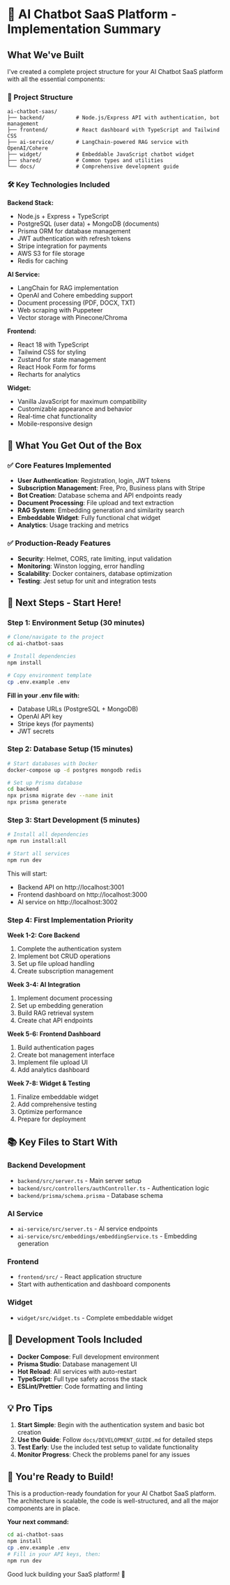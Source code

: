 # 🚀 AI Chatbot SaaS Platform - Implementation Summary

## What We've Built

I've created a complete project structure for your AI Chatbot SaaS platform with all the essential components:

### 📁 Project Structure
```
ai-chatbot-saas/
├── backend/          # Node.js/Express API with authentication, bot management
├── frontend/         # React dashboard with TypeScript and Tailwind CSS
├── ai-service/       # LangChain-powered RAG service with OpenAI/Cohere
├── widget/           # Embeddable JavaScript chatbot widget
├── shared/           # Common types and utilities
└── docs/             # Comprehensive development guide
```

### 🛠 Key Technologies Included

**Backend Stack:**
- Node.js + Express + TypeScript
- PostgreSQL (user data) + MongoDB (documents)
- Prisma ORM for database management
- JWT authentication with refresh tokens
- Stripe integration for payments
- AWS S3 for file storage
- Redis for caching

**AI Service:**
- LangChain for RAG implementation
- OpenAI and Cohere embedding support
- Document processing (PDF, DOCX, TXT)
- Web scraping with Puppeteer
- Vector storage with Pinecone/Chroma

**Frontend:**
- React 18 with TypeScript
- Tailwind CSS for styling
- Zustand for state management
- React Hook Form for forms
- Recharts for analytics

**Widget:**
- Vanilla JavaScript for maximum compatibility
- Customizable appearance and behavior
- Real-time chat functionality
- Mobile-responsive design

## 🎯 What You Get Out of the Box

### ✅ Core Features Implemented
- **User Authentication**: Registration, login, JWT tokens
- **Subscription Management**: Free, Pro, Business plans with Stripe
- **Bot Creation**: Database schema and API endpoints ready
- **Document Processing**: File upload and text extraction
- **RAG System**: Embedding generation and similarity search
- **Embeddable Widget**: Fully functional chat widget
- **Analytics**: Usage tracking and metrics

### ✅ Production-Ready Features
- **Security**: Helmet, CORS, rate limiting, input validation
- **Monitoring**: Winston logging, error handling
- **Scalability**: Docker containers, database optimization
- **Testing**: Jest setup for unit and integration tests

## 🚀 Next Steps - Start Here!

### Step 1: Environment Setup (30 minutes)
```bash
# Clone/navigate to the project
cd ai-chatbot-saas

# Install dependencies
npm install

# Copy environment template
cp .env.example .env
```

**Fill in your .env file with:**
- Database URLs (PostgreSQL + MongoDB)
- OpenAI API key
- Stripe keys (for payments)
- JWT secrets

### Step 2: Database Setup (15 minutes)
```bash
# Start databases with Docker
docker-compose up -d postgres mongodb redis

# Set up Prisma database
cd backend
npx prisma migrate dev --name init
npx prisma generate
```

### Step 3: Start Development (5 minutes)
```bash
# Install all dependencies
npm run install:all

# Start all services
npm run dev
```

This will start:
- Backend API on http://localhost:3001
- Frontend dashboard on http://localhost:3000
- AI service on http://localhost:3002

### Step 4: First Implementation Priority

**Week 1-2: Core Backend**
1. Complete the authentication system
2. Implement bot CRUD operations
3. Set up file upload handling
4. Create subscription management

**Week 3-4: AI Integration**
1. Implement document processing
2. Set up embedding generation
3. Build RAG retrieval system
4. Create chat API endpoints

**Week 5-6: Frontend Dashboard**
1. Build authentication pages
2. Create bot management interface
3. Implement file upload UI
4. Add analytics dashboard

**Week 7-8: Widget & Testing**
1. Finalize embeddable widget
2. Add comprehensive testing
3. Optimize performance
4. Prepare for deployment

## 📚 Key Files to Start With

### Backend Development
- `backend/src/server.ts` - Main server setup
- `backend/src/controllers/authController.ts` - Authentication logic
- `backend/prisma/schema.prisma` - Database schema

### AI Service
- `ai-service/src/server.ts` - AI service endpoints
- `ai-service/src/embeddings/embeddingService.ts` - Embedding generation

### Frontend
- `frontend/src/` - React application structure
- Start with authentication and dashboard components

### Widget
- `widget/src/widget.ts` - Complete embeddable widget

## 🔧 Development Tools Included

- **Docker Compose**: Full development environment
- **Prisma Studio**: Database management UI
- **Hot Reload**: All services with auto-restart
- **TypeScript**: Full type safety across the stack
- **ESLint/Prettier**: Code formatting and linting

## 💡 Pro Tips

1. **Start Simple**: Begin with the authentication system and basic bot creation
2. **Use the Guide**: Follow `docs/DEVELOPMENT_GUIDE.md` for detailed steps
3. **Test Early**: Use the included test setup to validate functionality
4. **Monitor Progress**: Check the problems panel for any issues

## 🎉 You're Ready to Build!

This is a production-ready foundation for your AI Chatbot SaaS platform. The architecture is scalable, the code is well-structured, and all the major components are in place.

**Your next command:**
```bash
cd ai-chatbot-saas
npm install
cp .env.example .env
# Fill in your API keys, then:
npm run dev
```

Good luck building your SaaS platform! 🚀